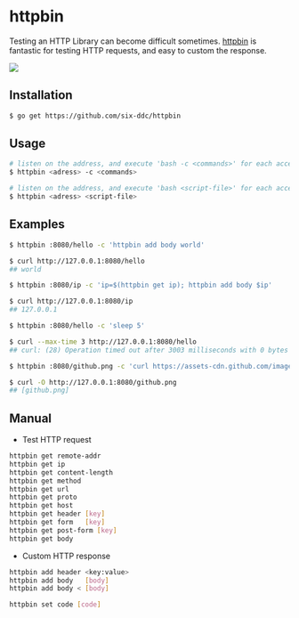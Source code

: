 # httpbin

Testing an HTTP Library can become difficult sometimes.
[httpbin](https://github.com/six-ddc/httpbin) is fantastic for testing HTTP requests, and easy to custom the response.

![](https://github.com/six-ddc/httpbin/blob/master/demo.gif?raw=true)

## Installation

```bash
$ go get https://github.com/six-ddc/httpbin
```

## Usage

```bash
# listen on the address, and execute 'bash -c <commands>' for each accepted HTTP request
$ httpbin <adress> -c <commands>

# listen on the address, and execute 'bash <script-file>' for each accepted HTTP request
$ httpbin <adress> <script-file>
```

## Examples

```bash
$ httpbin :8080/hello -c 'httpbin add body world'

$ curl http://127.0.0.1:8080/hello
## world
```

```bash
$ httpbin :8080/ip -c 'ip=$(httpbin get ip); httpbin add body $ip'

$ curl http://127.0.0.1:8080/ip
## 127.0.0.1
```

```bash
$ httpbin :8080/hello -c 'sleep 5'

$ curl --max-time 3 http://127.0.0.1:8080/hello
## curl: (28) Operation timed out after 3003 milliseconds with 0 bytes received
```

```bash
$ httpbin :8080/github.png -c 'curl https://assets-cdn.github.com/images/modules/logos_page/GitHub-Mark.png | httpbin add body'

$ curl -O http://127.0.0.1:8080/github.png
## [github.png]
```

## Manual

* Test HTTP request

```bash
httpbin get remote-addr
httpbin get ip
httpbin get content-length
httpbin get method
httpbin get url
httpbin get proto
httpbin get host
httpbin get header [key]
httpbin get form   [key]
httpbin get post-form [key]
httpbin get body
```

* Custom HTTP response

```bash
httpbin add header <key:value>
httpbin add body   [body]
httpbin add body < [body]

httpbin set code [code]
```
